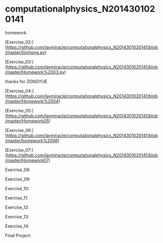# computationalphysics_N2014301020141
homework

[Exercise_02:] (https://github.com/laymiracle/computationalphysics_N2014301020141/blob/master/lijinhong.py)

[Exercise_03:] (https://github.com/laymiracle/computationalphysics_N2014301020141/blob/master/Homework%2003.py)

thanks for ZONGYUE

[Exercise_04:] (https://github.com/laymiracle/computationalphysics_N2014301020141/blob/master/Homework%2004)

[Exercise_05:] (https://github.com/laymiracle/computationalphysics_N2014301020141/blob/master/Homework05)

[Exercise_06:] (https://github.com/laymiracle/computationalphysics_N2014301020141/blob/master/homework%2006)

[Exercise_07:] (https://github.com/laymiracle/computationalphysics_N2014301020141/blob/master/Homework07)

Exercise_08:

Exercise_09:

Exercise_10:

Exercise_11:

Exercise_12:

Exercise_13:

Exercise_14:

Final Project:
